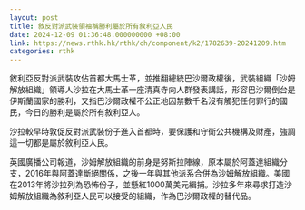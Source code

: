 ```yaml
---
layout: post
title: 敘反對派武裝領袖稱勝利屬於所有敘利亞人民
date: 2024-12-09 01:36:48.000000000 +08:00
link: https://news.rthk.hk/rthk/ch/component/k2/1782639-20241209.htm
categories: rthk
---
```


敘利亞反對派武裝攻佔首都大馬士革，並推翻總統巴沙爾政權後，武裝組織「沙姆解放組織」領導人沙拉在大馬士革一座清真寺向人群發表講話，形容巴沙爾倒台是伊斯蘭國家的勝利，又指巴沙爾政權不公正地囚禁數千名沒有觸犯任何罪行的國民，今日的勝利是屬於所有敘利亞人。

沙拉較早時敦促反對派武裝份子進入首都時，要保護和守衛公共機構及財產，強調這一切都是屬於敘利亞人民。

英國廣播公司報道，沙姆解放組織的前身是努斯拉陣線，原本屬於阿蓋達組織分支，2016年與阿蓋達斷絕關係，之後一年與其他派系合併為沙姆解放組織。美國在2013年將沙拉列為恐怖份子，並懸紅1000萬美元緝捕。沙拉多年來尋求打造沙姆解放組織為敘利亞人民可以接受的組織，作為巴沙爾政權的替代品。
